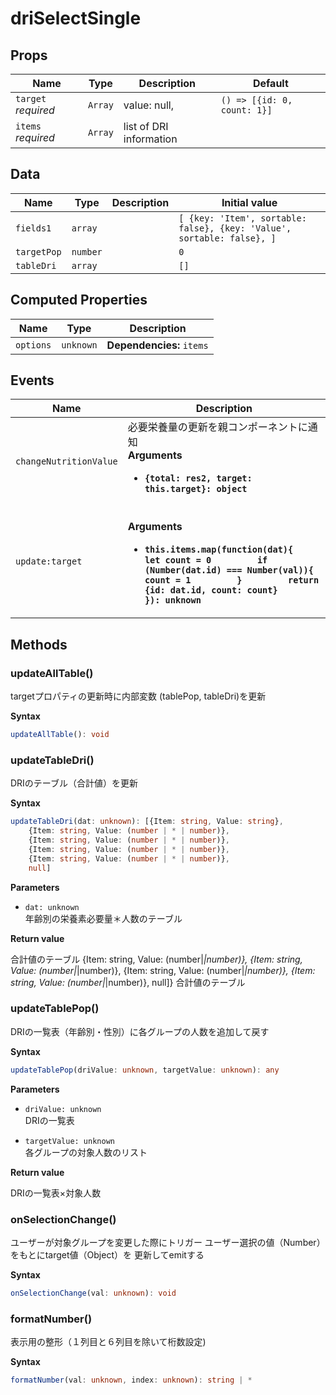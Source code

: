 # driSelectSingle

## Props

| Name                | Type    | Description             | Default                     |
| ------------------- | ------- | ----------------------- | --------------------------- |
| `target` *required* | `Array` | value: null,            | `() => [{id: 0, count: 1}]` |
| `items` *required*  | `Array` | list of DRI information | &nbsp;                      |

## Data

| Name        | Type     | Description | Initial value                                                          |
| ----------- | -------- | ----------- | ---------------------------------------------------------------------- |
| `fields1`   | `array`  |             | `[ {key: 'Item', sortable: false}, {key: 'Value', sortable: false}, ]` |
| `targetPop` | `number` |             | `0`                                                                    |
| `tableDri`  | `array`  |             | `[]`                                                                   |

## Computed Properties

| Name      | Type      | Description               |
| --------- | --------- | ------------------------- |
| `options` | `unknown` | **Dependencies:** `items` |

## Events

| Name                   | Description                                                                                                                                                                                                                               |
| ---------------------- | ----------------------------------------------------------------------------------------------------------------------------------------------------------------------------------------------------------------------------------------- |
| `changeNutritionValue` | 必要栄養量の更新を親コンポーネントに通知<br/>**Arguments**<br/><ul><li>**`{total: res2, target: this.target}: object`**</li></ul>                                                                                                                             |
| `update:target`        | <br/>**Arguments**<br/><ul><li>**`this.items.map(function(dat){         let count = 0         if (Number(dat.id) === Number(val)){           count = 1         }         return {id: dat.id, count: count}       }): unknown`**</li></ul> |

## Methods

### updateAllTable()

targetプロパティの更新時に内部変数 (tablePop, tableDri)を更新

**Syntax**

```typescript
updateAllTable(): void
```

### updateTableDri()

DRIのテーブル（合計値）を更新

**Syntax**

```typescript
updateTableDri(dat: unknown): [{Item: string, Value: string},
    {Item: string, Value: (number | * | number)},
    {Item: string, Value: (number | * | number)},
    {Item: string, Value: (number | * | number)},
    {Item: string, Value: (number | * | number)},
    null]
```

**Parameters**

- `dat: unknown`<br/>
  年齢別の栄養素必要量＊人数のテーブル

**Return value**

合計値のテーブル
{Item: string, Value: (number|*|number)},
{Item: string, Value: (number|*|number)},
{Item: string, Value: (number|*|number)},
{Item: string, Value: (number|*|number)},
null]}
合計値のテーブル

### updateTablePop()

DRIの一覧表（年齢別・性別）に各グループの人数を追加して戻す

**Syntax**

```typescript
updateTablePop(driValue: unknown, targetValue: unknown): any
```

**Parameters**

- `driValue: unknown`<br/>
  DRIの一覧表

- `targetValue: unknown`<br/>
  各グループの対象人数のリスト

**Return value**

DRIの一覧表×対象人数

### onSelectionChange()

ユーザーが対象グループを変更した際にトリガー
ユーザー選択の値（Number）をもとにtarget値（Object）を
更新してemitする

**Syntax**

```typescript
onSelectionChange(val: unknown): void
```

### formatNumber()

表示用の整形（１列目と６列目を除いて桁数設定)

**Syntax**

```typescript
formatNumber(val: unknown, index: unknown): string | *
```

